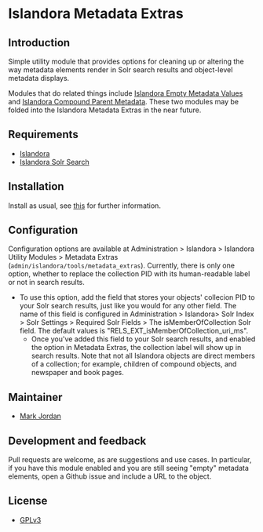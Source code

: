 # Islandora Metadata Extras

## Introduction

Simple utility module that provides options for cleaning up or altering the way metadata elements render in Solr search results and object-level metadata displays.

Modules that do related things include [Islandora Empty Metadata Values](https://github.com/mjordan/islandora_empty_metadata_values) and [Islandora Compound Parent Metadata](https://github.com/mjordan/islandora_compound_parent_metadata). These two modules may be folded into the Islandora Metadata Extras in the near future.

## Requirements

* [Islandora](https://github.com/Islandora/islandora)
* [Islandora Solr Search](https://github.com/Islandora/islandora_solr_search)

## Installation

Install as usual, see [this](https://drupal.org/documentation/install/modules-themes/modules-7) for further information.

## Configuration

Configuration options are available at Administration > Islandora > Islandora Utility Modules > Metadata Extras (`admin/islandora/tools/metadata_extras`). Currently, there is only one option, whether to replace the collection PID with its human-readable label or not in search results.

* To use this option, add the field that stores your objects' collecion PID to your Solr search results, just like you would for any other field. The name of this field is configured in Administration > Islandora> Solr Index > Solr Settings > Required Solr Fields > The isMemberOfCollection Solr field. The default values is "RELS_EXT_isMemberOfCollection_uri_ms".
  * Once you've added this field to your Solr search results, and enabled the option in Metadata Extras, the collection label will show up in search results. Note that not all Islandora objects are direct members of a collection; for example, children of compound objects, and newspaper and book pages.

## Maintainer

* [Mark Jordan](https://github.com/mjordan)

## Development and feedback

Pull requests are welcome, as are suggestions and use cases. In particular, if you have this module enabled and you are still seeing "empty" metadata elements, open a Github issue and include a URL to the object.

## License

* [GPLv3](http://www.gnu.org/licenses/gpl-3.0.txt)
